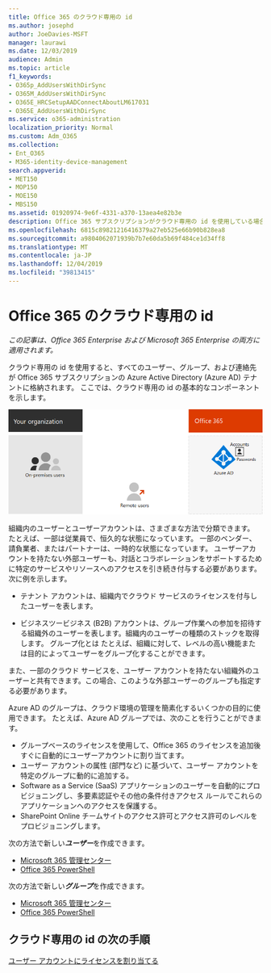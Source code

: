 ```yaml
---
title: Office 365 のクラウド専用の id
ms.author: josephd
author: JoeDavies-MSFT
manager: laurawi
ms.date: 12/03/2019
audience: Admin
ms.topic: article
f1_keywords:
- O365p_AddUsersWithDirSync
- O365M_AddUsersWithDirSync
- O365E_HRCSetupAADConnectAboutLM617031
- O365E_AddUsersWithDirSync
ms.service: o365-administration
localization_priority: Normal
ms.custom: Adm_O365
ms.collection:
- Ent_O365
- M365-identity-device-management
search.appverid:
- MET150
- MOP150
- MOE150
- MBS150
ms.assetid: 01920974-9e6f-4331-a370-13aea4e82b3e
description: Office 365 サブスクリプションがクラウド専用の id を使用している場合に、ユーザーとグループを作成する方法について説明します。
ms.openlocfilehash: 6815c89821216416379a27eb525e66b90b828ea8
ms.sourcegitcommit: a9804062071939b7b7e60da5b69f484ce1d34ff8
ms.translationtype: MT
ms.contentlocale: ja-JP
ms.lasthandoff: 12/04/2019
ms.locfileid: "39813415"
---
```

# <a name="office-365-cloud-only-identities"></a>Office 365 のクラウド専用の id

*この記事は、Office 365 Enterprise および Microsoft 365 Enterprise の両方に適用されます。*

クラウド専用の id を使用すると、すべてのユーザー、グループ、および連絡先が Office 365 サブスクリプションの Azure Active Directory (Azure AD) テナントに格納されます。 ここでは、クラウド専用の id の基本的なコンポーネントを示します。
 
![](./media/about-office-365-identity/cloud-only-identity.png)

組織内のユーザーとユーザーアカウントは、さまざまな方法で分類できます。 たとえば、一部は従業員で、恒久的な状態になっています。 一部のベンダー、請負業者、またはパートナーは、一時的な状態になっています。 ユーザーアカウントを持たない外部ユーザーも、対話とコラボレーションをサポートするために特定のサービスやリソースへのアクセスを引き続き付与する必要があります。 次に例を示します。

- テナント アカウントは、組織内でクラウド サービスのライセンスを付与したユーザーを表します。

- ビジネスツービジネス (B2B) アカウントは、グループ作業への参加を招待する組織外のユーザーを表します。組織内のユーザーの種類のストックを取得します。 グループ化とは たとえば、組織に対して、レベルの高い機能または目的によってユーザーをグループ化することができます。

また、一部のクラウド サービスを、ユーザー アカウントを持たない組織外のユーザーと共有できます。この場合、このような外部ユーザーのグループも指定する必要があります。

Azure AD のグループは、クラウド環境の管理を簡素化するいくつかの目的に使用できます。 たとえば、Azure AD グループでは、次のことを行うことができます。

- グループベースのライセンスを使用して、Office 365 のライセンスを追加後すぐに自動的にユーザーアカウントに割り当てます。
- ユーザー アカウントの属性 (部門など) に基づいて、ユーザー アカウントを特定のグループに動的に追加する。
- Software as a Service (SaaS) アプリケーションのユーザーを自動的にプロビジョニングし、多要素認証やその他の条件付きアクセス ルールでこれらのアプリケーションへのアクセスを保護する。
- SharePoint Online チームサイトのアクセス許可とアクセス許可のレベルをプロビジョニングします。

次の方法で新しい***ユーザー***を作成できます。

- [Microsoft 365 管理センター](https://docs.microsoft.com/office365/admin/add-users/add-users)
- [Office 365 PowerShell](https://docs.microsoft.com/office365/enterprise/powershell/create-user-accounts-with-office-365-powershell)

次の方法で新しい***グループ***を作成できます。

- [Microsoft 365 管理センター](https://docs.microsoft.com/office365/admin/create-groups/create-groups)
- [Office 365 PowerShell](https://docs.microsoft.com/office365/enterprise/powershell/manage-office-365-groups-with-powershell)


## <a name="next-step-for-cloud-only-identities"></a>クラウド専用の id の次の手順

[ユーザー アカウントにライセンスを割り当てる](assign-licenses-to-user-accounts.md)
